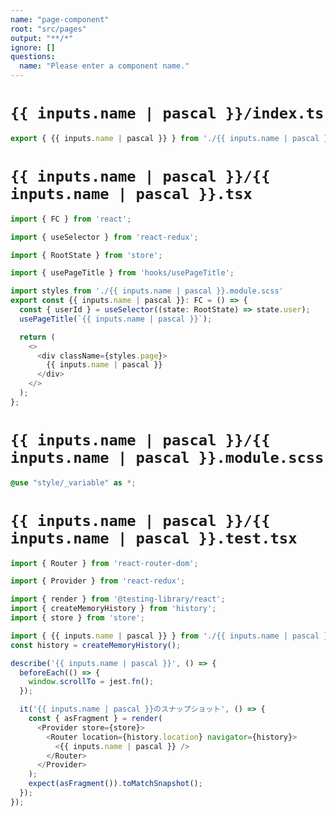 ```yaml
---
name: "page-component"
root: "src/pages"
output: "**/*"
ignore: []
questions:
  name: "Please enter a component name."
---
```


# `{{ inputs.name | pascal }}/index.ts`
```typescript
export { {{ inputs.name | pascal }} } from './{{ inputs.name | pascal }}';

```

# `{{ inputs.name | pascal }}/{{ inputs.name | pascal }}.tsx`
```typescript
import { FC } from 'react';

import { useSelector } from 'react-redux';

import { RootState } from 'store';

import { usePageTitle } from 'hooks/usePageTitle';

import styles from './{{ inputs.name | pascal }}.module.scss'
export const {{ inputs.name | pascal }}: FC = () => {
  const { userId } = useSelector((state: RootState) => state.user);
  usePageTitle(`{{ inputs.name | pascal }}`);

  return (
    <>
      <div className={styles.page}>
        {{ inputs.name | pascal }}
      </div>
    </>
  );
};

```


# `{{ inputs.name | pascal }}/{{ inputs.name | pascal }}.module.scss`
```scss
@use "style/_variable" as *;

```

# `{{ inputs.name | pascal }}/{{ inputs.name | pascal }}.test.tsx`

```typescript
import { Router } from 'react-router-dom';

import { Provider } from 'react-redux';

import { render } from '@testing-library/react';
import { createMemoryHistory } from 'history';
import { store } from 'store';

import { {{ inputs.name | pascal }} } from './{{ inputs.name | pascal }}';
const history = createMemoryHistory();

describe('{{ inputs.name | pascal }}', () => {
  beforeEach(() => {
    window.scrollTo = jest.fn();
  });

  it('{{ inputs.name | pascal }}のスナップショット', () => {
    const { asFragment } = render(
      <Provider store={store}>
        <Router location={history.location} navigator={history}>
          <{{ inputs.name | pascal }} />
        </Router>
      </Provider>
    );
    expect(asFragment()).toMatchSnapshot();
  });
});

```
